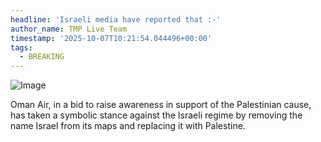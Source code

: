 ```yaml
---
headline: 'Israeli media have reported that :-'
author_name: TMP Live Team
timestamp: '2025-10-07T10:21:54.044496+00:00'
tags:
  - BREAKING
---
```

![Image](https://i.postimg.cc/Y9BhPxLh/171942088.jpg)

Oman Air, in a bid to raise awareness in support of the Palestinian cause, has taken a symbolic stance against the Israeli regime by removing the name Israel from its maps and replacing it with Palestine.
